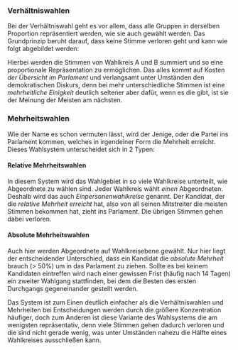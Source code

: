 ### Verhältniswahlen 

Bei der Verhältniswahl geht es vor allem, dass alle Gruppen in derselben Proportion repräsentiert werden, wie sie auch gewählt werden. Das Grundprinzip beruht darauf, dass keine Stimme verloren geht und kann wie folgt abgebildet werden: 



Hierbei werden die Stimmen von Wahlkreis A und B summiert und so eine proportionale Repräsentation zu ermöglichen. Das alles kommt auf   Kosten *der Übersicht im Parlament* und verlangsamt unter Umständen den demokratischen Diskurs, denn bei mehr unterschiedliche Stimmen ist eine *mehrheitliche Einigkeit* deutlich seltener aber dafür, wenn es die gibt, ist sie der Meinung der Meisten am nächsten.

### Mehrheitswahlen

Wie der Name es schon vermuten lässt, wird der Jenige, oder die Partei ins Parlament kommen, welches in irgendeiner Form die Mehrheit erreicht. Dieses Wahlsystem unterscheidet sich in 2 Typen: 
#### Relative Mehrheitswahlen

In diesem System wird das Wahlgebiet in so viele Wahlkreise unterteilt, wie Abgeordnete zu wählen sind. Jeder Wahlkreis wählt *einen* Abgeordneten. Deshalb wird das auch *Einpersonenwahlkreise* genannt. Der Kandidat, der die *relative Mehrheit erreicht* hat, also von all seinen Mitstreiter die meisten Stimmen bekommen hat, zieht ins Parlament. Die übrigen Stimmen gehen dabei verloren. 

#### Absolute Mehrheitswahlen

Auch hier werden Abgeordnete auf Wahlkreisebene gewählt. Nur hier liegt der entscheidender Unterschied, dass ein Kandidat die *absolute Mehrheit* brauch (> 50%) um in das Parlament zu ziehen. Sollte es bei keinem Kandidaten eintreffen wird nach einer gewissen Frist (häufig nach 14 Tagen) ein zweiter Wahlgang stattfinden, bei dem die Besten des ersten Durchgangs gegeneinander gestellt werden.



Das System ist zum Einen deutlich einfacher als die Verhältniswahlen und Mehrheiten bei Entscheidungen werden durch die größere Konzentration häufiger, doch zum Anderen ist diese Variante des Wahlsystems die am wenigsten repräsentativ, denn viele Stimmen gehen dadurch verloren und die sind nicht gerade wenig, was unter Umständen nahezu die Hälfte eines Wahlkreises ausschließen kann.  